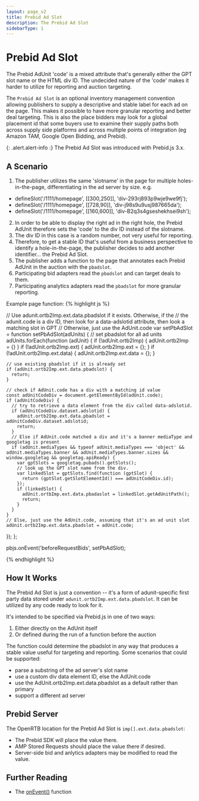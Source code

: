 ```yaml
---
layout: page_v2
title: Prebid Ad Slot
description: The Prebid Ad Slot
sidebarType: 1
---
```


# Prebid Ad Slot

The Prebid AdUnit 'code' is a mixed attribute that's generally either the GPT slot name or the HTML div ID. The undecided nature of the 'code' makes it harder to utilize for reporting and auction targeting.

The `Prebid Ad Slot` is an optional inventory management convention allowing publishers to supply a descriptive and stable label for each ad on the page. This makes it possible to have more granular reporting and better deal targeting. This is also the place bidders may look for a global placement id that some buyers use to examine their supply paths both across supply side platforms and across multiple points of integration (eg Amazon TAM, Google Open Bidding, and Prebid). 

{: .alert.alert-info :}
The Prebid Ad Slot was introduced with Prebid.js 3.x.

## A Scenario

1. The publisher utilizes the same 'slotname' in the page for multiple holes-in-the-page, differentiating in the ad server by size. e.g.
- defineSlot('/1111/homepage', [[300,250]], 'div-293rj893p9wje9we9fj');
- defineSlot('/1111/homepage', [[728,90]], 'div-j98s9u9usj987665da');
- defineSlot('/1111/homepage', [[160,600]], 'div-B2q3s4gseshekhsei9sh');
2. In order to be able to display the right ad in the right hole, the Prebid AdUnit therefore sets the 'code' to the div ID instead of the slotname.
3. The div ID in this case is a random number, not very useful for reporting.
4. Therefore, to get a stable ID that's useful from a business perspective to identify a hole-in-the-page, the publisher
decides to add another identifier... the Prebid Ad Slot.
5. The publisher adds a function to the page that annotates each Prebid AdUnit in the auction with the `pbadslot`.
6. Participating bid adapters read the `pbadslot` and can target deals to them.
7. Participating analytics adapters read the `pbadslot` for more granular reporting.

Example page function:
{% highlight js %}

// Use adunit.ortb2Imp.ext.data.pbadslot if it exists. Otherwise, if the 
// the adunit.code is a div ID, then look for a data-adslotid attribute, then look a matching slot in GPT
// Otherwise, just use the AdUnit.code
var setPbAdSlot = function setPbAdSlot(adUnits) {
  // set pbadslot for all ad units
  adUnits.forEach(function (adUnit) {
    if (!adUnit.ortb2Imp) {
      adUnit.ortb2Imp = {}
    }
    if (!adUnit.ortb2Imp.ext) {
      adUnit.ortb2Imp.ext = {};
    }
    if (!adUnit.ortb2Imp.ext.data) {
      adUnit.ortb2Imp.ext.data = {};
    }

    // use existing pbadslot if it is already set
    if (adUnit.ortb2Imp.ext.data.pbadslot) {
      return;
    }

    // check if AdUnit.code has a div with a matching id value
    const adUnitCodeDiv = document.getElementById(adUnit.code);
    if (adUnitCodeDiv) {
      // try to retrieve a data element from the div called data-adslotid.
      if (adUnitCodeDiv.dataset.adslotid) {
        adUnit.ortb2Imp.ext.data.pbadslot = adUnitCodeDiv.dataset.adslotid;
        return;
      }
      // Else if AdUnit.code matched a div and it's a banner mediaType and googletag is present
      if (adUnit.mediaTypes && typeof adUnit.mediaTypes === 'object' && adUnit.mediaTypes.banner && adUnit.mediaTypes.banner.sizes && window.googletag && googletag.apiReady) {
        var gptSlots = googletag.pubads().getSlots();
        // look up the GPT slot name from the div.
        var linkedSlot = gptSlots.find(function (gptSlot) {
          return (gptSlot.getSlotElementId() === adUnitCodeDiv.id);
        });
        if (linkedSlot) {
          adUnit.ortbImp.ext.data.pbadaslot = linkedSlot.getAdUnitPath();
          return;
        }
      }
    }
    // Else, just use the AdUnit.code, assuming that it's an ad unit slot
    adUnit.ortb2Imp.ext.data.pbadslot = adUnit.code;
  });
};

pbjs.onEvent('beforeRequestBids', setPbAdSlot);

{% endhighlight %}

## How It Works

The Prebid Ad Slot is just a convention -- it's a form of adunit-specific first party data
stored under `adunit.ortb2Imp.ext.data.pbadslot`. 
It can be utilized by any code ready to look for it.

It's intended to be specified via Prebid.js in one of two ways:

1. Either directly on the AdUnit itself
2. Or defined during the run of a function before the auction

The function could determine the pbadslot in any way that produces a stable value useful for targeting and reporting.
Some scenarios that could be supported:

- parse a substring of the ad server's slot name
- use a custom div data element ID, else the AdUnit.code
- use the AdUnit.ortb2Imp.ext.data.pbadslot as a default rather than primary
- support a different ad server

## Prebid Server

The OpenRTB location for the Prebid Ad Slot is `imp[].ext.data.pbadslot`:

- The Prebid SDK will place the value there.
- AMP Stored Requests should place the value there if desired.
- Server-side bid and anlytics adapters may be modified to read the value.

## Further Reading

- The [onEvent()](/dev-docs/publisher-api-reference.html#module_pbjs.onEvent) function

